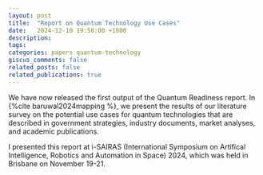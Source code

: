 ```yaml
---
layout: post
title:  "Report on Quantum Technology Use Cases"
date:   2024-12-10 19:58:00 +1000
description:
tags:
categories: papers quantum-technology 
giscus_comments: false
related_posts: false
related_publications: true
---
```


We have now released the first output of the Quantum Readiness report. In {%cite baruwal2024mapping %}, we present the results of our literature survey on the potential use cases for quantum technologies that are described in government strategies, industry documents, market analyses, and academic publications. 

I presented this report at i-SAIRAS (International Symposium on Artifical Intelligence, Robotics and Automation in Space) 2024, which was held in Brisbane on November 19-21.

   
